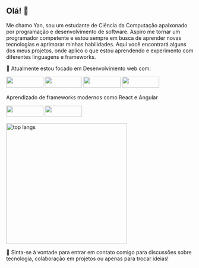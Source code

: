 ## Olá! 👋

Me chamo Yan, sou um estudante de Ciência da Computação apaixonado por programação e desenvolvimento de software. 
Aspiro me tornar um programador competente e estou sempre em busca de aprender novas tecnologias e aprimorar minhas habilidades.
Aqui você encontrará alguns dos meus projetos, onde aplico o que estou aprendendo e experimento com diferentes linguagens e frameworks.

🔭 Atualmente estou focado em Desenvolvimento web com:

<p>
  <img src="https://img.shields.io/badge/typescript-%23007ACC.svg?style=for-the-badge&logo=typescript&logoColor=white" width="100" height="30"/>
  <img src="https://img.shields.io/badge/javascript-%23323330.svg?style=for-the-badge&logo=javascript&logoColor=%23F7DF1E" width="100" height="30"/>
  <img src="https://img.shields.io/badge/html5-%23E34F26.svg?style=for-the-badge&logo=html5&logoColor=white" width="100" height="30"/>
  <img src="https://img.shields.io/badge/css3-%231572B6.svg?style=for-the-badge&logo=css3&logoColor=white" width="100" height="30"/>
</p>


Aprendizado de frameworks modernos como React e Angular

<p>
  <img src="https://img.shields.io/badge/react-%2320232a.svg?style=for-the-badge&logo=react&logoColor=%2361DAFB" width="100" height="30" />
  <img src="https://img.shields.io/badge/angular-%23DD0031.svg?style=for-the-badge&logo=angular&logoColor=white" width="100" height="30" />
</p>


<img width=325 align="center" src="https://github-readme-stats-salesp07.vercel.app/api/top-langs/?username=Yan-CarlosIF&hide=HTML&langs_count=8&layout=compact&theme=react&border_radius=10&size_weight=0.5&count_weight=0.5&exclude_repo=github-readme-stats" alt="top langs" />

💬 Sinta-se à vontade para entrar em contato comigo para discussões sobre tecnologia, colaboração em projetos ou apenas para trocar ideias!
